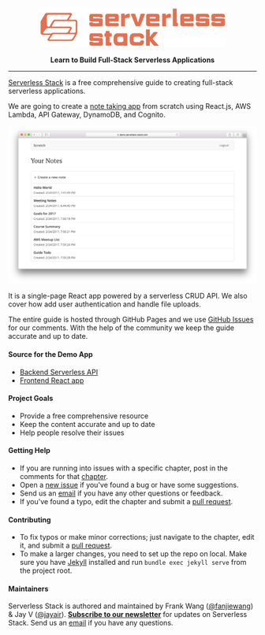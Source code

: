 <p align="center">
  <a href="http://serverless-stack.com/">
    <img alt="Serverless Stack" src="https://github.com/AnomalyInnovations/serverless-stack-com/raw/master/assets/logo-large.png" width="377" />
  </a>
</p>

<p align="center">
  <b>Learn to Build Full-Stack Serverless Applications</b>
</p>

------------------------------------------------------------------------------------

[Serverless Stack](http://serverless-stack.com) is a free comprehensive guide to creating full-stack serverless applications.

We are going to create a [note taking app](https://demo.serverless-stack.com) from scratch using React.js, AWS Lambda, API Gateway, DynamoDB, and Cognito.

![Demo App](assets/completed-app-desktop.png)

It is a single-page React app powered by a serverless CRUD API. We also cover how add user authentication and handle file uploads.

The entire guide is hosted through GitHub Pages and we use [GitHub Issues][GHIssues] for our comments. With the help of the community we keep the guide accurate and up to date.

#### Source for the Demo App

- [Backend Serverless API](https://github.com/AnomalyInnovations/serverless-stack-demo-api)
- [Frontend React app](https://github.com/AnomalyInnovations/serverless-stack-demo-client)

#### Project Goals

- Provide a free comprehensive resource
- Keep the content accurate and up to date
- Help people resolve their issues

#### Getting Help

- If you are running into issues with a specific chapter, post in the comments for that [chapter][GHIssues].
- Open a [new issue](../../issues/new) if you've found a bug or have some suggestions.
- Send us an [email][Email] if you have any other questions or feedback.
- If you've found a typo, edit the chapter and submit a [pull request][PR].

#### Contributing

- To fix typos or make minor corrections; just navigate to the chapter, edit it, and submit a [pull request][PR].
- To make a larger changes, you need to set up the repo on local. Make sure you have [Jekyll](https://github.com/jekyll/jekyll) installed and run `bundle exec jekyll serve` from the project root.

#### Maintainers

Serverless Stack is authored and maintained by Frank Wang ([@fanjiewang](https://twitter.com/fanjiewang)) & Jay V ([@jayair](https://twitter.com/jayair)). [**Subscribe to our newsletter**](http://eepurl.com/cEaBlf) for updates on Serverless Stack. Send us an [email][Email] if you have any questions.


[GHIssues]: ../../issues?q=is%3Aissue+is%3Aopen+label%3ADiscussion+sort%3Aupdated-desc
[PR]: ../../compare
[Email]: mailto:contact@anoma.ly
